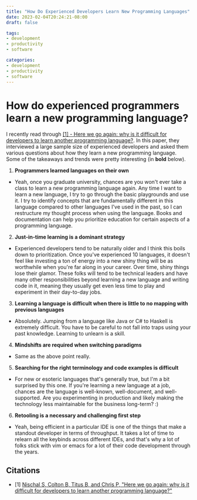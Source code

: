 ```yaml
---
title: "How Do Experienced Developers Learn New Programming Languages"
date: 2023-02-04T20:24:21-08:00
draft: false

tags:
- development
- productivity
- software

categories:
- development
- productivity
- software
---
```


# How do experienced programmers learn a new programming language?

I recently read through [[1] - Here we go again: why is it difficult
for developers to learn another programming language?](#citations). In
this paper, they interviewed a large sample size of experienced
developers and asked them various questions about how they learn a new
programming language. Some of the takeaways and trends were pretty
interesting (in **bold** below).

1. **Programmers learned languages on their own**
- Yeah, once you graduate university, chances are you won't ever take
a class to learn a new programming language again. Any time I want to
learn a new language, I try to go through the basic playgrounds and
use it. I try to identify concepts that are fundamentally different in
this language compared to other languages I've used in the past, so I
can restructure my thought process when using the language. Books and
documentation can help you prioritize education for certain aspects of
a programming language.

2. **Just-in-time learning is a dominant strategy**
- Experienced developers tend to be naturally older and I think this
boils down to prioritization. Once you've experienced 10 languages, it
doesn't feel like investing a ton of energy into a new shiny thing
will be as worthwhile when you're far along in your career. Over time,
shiny things lose their glamor. These folks will tend to be technical
leaders and have many other responsibilities beyond learning a new
language and writing code in it, meaning they usually get even less
time to play and experiment in their day-to-day jobs.

3. **Learning a language is difficult when there is little to no
mapping with previous languages**
- Absolutely. Jumping from a language like Java or C# to Haskell is
extremely difficult. You have to be careful to not fall into traps
using your past knowledge. Learning to unlearn is a skill.

4. **Mindshifts are required when switching paradigms**
- Same as the above point really.

5. **Searching for the right terminology and code examples is difficult**
- For new or esoteric languages that's generally true, but I'm a bit
surprised by this one. If you're learning a new language at a job,
chances are the language is well-known, well-document, and
well-supported. Are you experimenting in production and likely making
the technology less maintainable for the business long-term? :)

6. **Retooling is a necessary and challenging first step**
- Yeah, being efficient in a particular IDE is one of the things that
make a standout developer in terms of throughput. It takes a lot of
time to relearn all the keybinds across different IDEs, and that's why
a lot of folks stick with vim or emacs for a lot of their code
development through the years.

## Citations
- [1] [Nischal S, Colton B, Titus B, and Chris P, "Here we go again: why is it difficult for developers to learn another programming language?"](https://dl.acm.org/doi/10.1145/3511062)